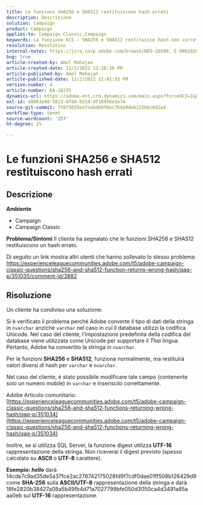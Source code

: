 ```yaml
---
title: Le funzioni SHA256 e SHA512 restituiscono hash errati
description: Descrizione
solution: Campaign
product: Campaign
applies-to: Campaign Classic,Campaign
keywords: La funzione KCS - SHA256 e SHA512 restituisce hash non corretti secondo aggiornamento
resolution: Resolution
internal-notes: https://jira.corp.adobe.com/browse/NEO-26500, E-000202021, E-000148142
bug: true
article-created-by: Amol Mahajan
article-created-date: 11/2/2022 12:26:36 PM
article-published-by: Amol Mahajan
article-published-date: 11/2/2022 12:41:33 PM
version-number: 4
article-number: KA-16235
dynamics-url: https://adobe-ent.crm.dynamics.com/main.aspx?forceUCI=1&pagetype=entityrecord&etn=knowledgearticle&id=537cf695-a95a-ed11-9561-6045bd006a22
exl-id: d8803e40-5813-4fd4-921d-df10956e1e74
source-git-commit: 7f0f5035ea7cebd60f6ec7bda9de6225b6c602a4
workflow-type: tm+mt
source-wordcount: '257'
ht-degree: 2%

---
```


# Le funzioni SHA256 e SHA512 restituiscono hash errati

## Descrizione

<b>Ambiente</b>
- Campaign
- Campaign Classic

<b>Problema/Sintomi</b>
Il cliente ha segnalato che le funzioni SHA256 e SHA512 restituiscono un hash errato.

Di seguito un link mostra altri utenti che hanno sollevato lo stesso problema: https://experienceleaguecommunities.adobe.com/t5/adobe-campaign-classic-questions/sha256-and-sha512-function-returns-wrong-hash/qaq-p/351035/comment-id/3882


## Risoluzione


Un cliente ha condiviso una soluzione:

Si è verificato il problema perché Adobe converte il tipo di dati della stringa in `nvarchar` anziché `varchar` nel caso in cui il database utilizzi la codifica Unicode. Nel caso del cliente, l’impostazione predefinita della codifica del database viene utilizzata come Unicode per supportare il *Thai* lingua. Pertanto, Adobe ha convertito la stringa in `nvarchar`.

Per le funzioni <b>SHA256</b> e <b>SHA512</b>, funziona normalmente, ma restituirà valori diversi di hash per `varchar` e `nvarchar`.

Nel caso del cliente, è stato possibile modificare tale campo (contenente solo un numero mobile) in `varchar` e inseriscilo correttamente.

Adobe Articolo comunitario:
[https://experienceleaguecommunities.adobe.com/t5/adobe-campaign-classic-questions/sha256-and-sha512-functions-returning-wrong-hash/qaq-p/351034](https://experienceleaguecommunities.adobe.com/t5/adobe-campaign-classic-questions/sha256-and-sha512-functions-returning-wrong-hash/qaq-p/351034)

Inoltre, se si utilizza SQL Server, la funzione digest utilizza <b>UTF-16</b> rappresentazione della stringa. Non riceverai il digest previsto (spesso calcolato su <b>ASCII</b> o <b>UTF-8</b> carattere).

<b>Esempio: *hello</b>* darà 14cde7c9ad35de5a37fce2ac276742175028fd9f7cdf0dae01ff508b126429d9 come <b>SHA-256</b> sulla <b>ASCII/UTF-8</b> rappresentazione della stringa e darà 18fe2820b38427a08a5b49fb4d71a7027799bfe050d3050ca4d3491a85a aa0eb sul <b>UTF-16</b> rappresentazione.
